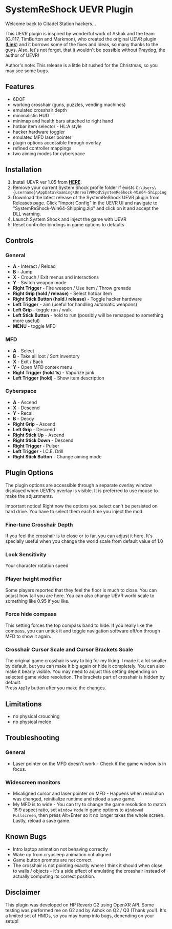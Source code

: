 # SystemReShock UEVR Plugin

Welcome back to Citadel Station hackers...

This UEVR plugin is inspired by wonderful work of Ashok and the team (CJ117, TimBurton and Markmon), who created the original UEVR plugin ([**Link**](https://github.com/Ashok0/SystemShock-UEVR)) and it borrows some of the fixes and ideas, so many thanks to the guys.
Also, let's not forget, that it wouldn't be possible without Praydog, the author of UEVR!

Author's note: This release is a little bit rushed for the Christmas, so you may see some bugs.

## Features
* 6DOF
* working crosshair (guns, puzzles, vending machines)
* emulated crosshair depth
* minimalistic HUD
* minimap and health bars attached to right hand
* hotbar item selector - HL:A style
* hacker hardware toggler
* emulated MFD laser pointer 
* plugin options accessible through overlay
* refined controller mappings
* two aiming modes for cyberspace

## Installation
1) Install UEVR ver 1.05 from [**HERE**](https://github.com/praydog/UEVR/releases).
2) Remove your current System Shock profile folder if exists `C:\Users\{username}\AppData\Roaming\UnrealVRMod\SystemReShock-Win64-Shipping` 
3) Download the latest release of the SystemReShock UEVR plugin from Releases page. Click "Import Config" in the UEVR UI and navigate to "SystemReShock-Win64-Shipping.zip" and click on it and accept the DLL warning.
4) Launch System Shock and inject the game with UEVR
5) Reset controller bindings in game options to defaults

## Controls
### General
* **A** - Interact / Reload
* **B** - Jump
* **X** - Crouch / Exit menus and interactions
* **Y** - Switch weapon mode
* **Right Trigger** - Fire weapon / Use item / Throw grenade
* **Right Grip (hold / release)** - Select hotbar item
* **Right Stick Button (hold / release)** - Toggle hacker hardware
* **Left Trigger** - aim (useful for handling automatic weapons)
* **Left Grip** - toggle run / walk
* **Left Stick Button** - hold to run (possibly will be remapped to something more useful)
* **MENU** - toggle MFD

### MFD
* **A** - Select
* **B** - Take all loot / Sort inventory
* **X** - Exit / Back
* **Y** - Open MFD contex menu
* **Right Trigger (hold 1s)** - Vaporize junk
* **Left Trigger (hold)** - Show item description

### Cyberspace
* **A** - Ascend
* **X** - Descend
* **Y** - Recall
* **B** - Decoy
* **Right Grip** - Ascend
* **Left Grip** - Descend
* **Right Stick Up** - Ascend
* **Right Stick Down** - Descend
* **Right Trigger** - Pulser
* **Left Trigger** - I.C.E. Drill
* **Right Stick Button** - Change aiming mode

## Plugin Options
The plugin options are accessible through a separate overlay window displayed when UEVR's overlay is visible.
It is preferred to use mouse to make the adjustments.

Important notice! Right now the options you select can't be persisted on hard drive. You have to select them each time you inject the mod.

### Fine-tune Crosshair Depth
If you feel the crosshair is to close or to far, you can adjust it here. It's specially useful when you change the world scale from default value of 1.0

### Look Sensitivity
Your character rotation speed

### Player height modifier
Some players reported that they feel the floor is much to close. You can adjust how tall you are here. You can also change UEVR world scale to something like 0.95 if you like.

### Force hide compass
This setting forces the top compass band to hide. If you really like the compass, you can untick it and toggle navigation software off/on through MFD to show it again.

### Crosshair Cursor Scale and Cursor Brackets Scale
The original game crosshair is way to big for my liking. I made it a lot smaller by default, but you can make it big again or hide it completely.
You can also make it bearly visible. You may need to adjust this setting depending on selected game video resolution. The brackets part of crosshair is hidden by default.  
Press `Apply` button after you make the changes.

## Limitations
* no physical crouching
* no physical melee

## Troubleshooting
### General
* Laser pointer on the MFD doesn't work - Check if the game window is in focus.

### Widescreen monitors
* Misaligned cursor and laser pointer on MFD - Happens when resolution was changed, reinitialize runtime and reload a save game.
* My MFD is to wide - You can try to change the game resolution to match 16:9 aspect ratio, set `Window Mode` in game options to `Windowed Fullscreen`, then press Alt+Enter so it no longer takes the whole screen. Lastly, reload a save game.

## Known Bugs
* Intro laptop animation not behaving correctly
* Wake up from cryosleep animation not aligned
* Game button prompts are not correct
* The crosshair is not pointing exactly where I think it should when close to walls / objects - it's a side effect of emulating the crosshair instead of actually computing its correct position.


## Disclaimer
This plugin was developed on HP Reverb G2 using OpenXR API. Some testing was performed me on G2 and by Ashok on Q2 / Q3 (Thank you!). It's a limited set of HMDs, so you may bump into bugs, depending on your setup!
